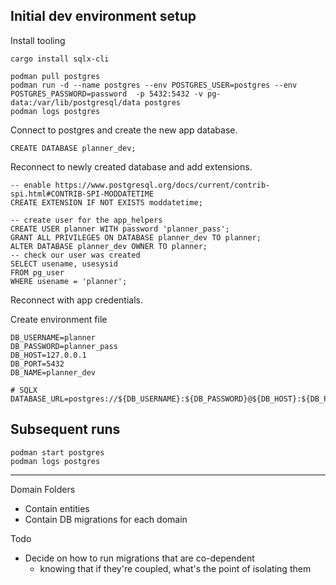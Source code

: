 ## Initial dev environment setup

Install tooling

```shell
cargo install sqlx-cli
```

```shell
podman pull postgres
podman run -d --name postgres --env POSTGRES_USER=postgres --env POSTGRES_PASSWORD=password  -p 5432:5432 -v pg-data:/var/lib/postgresql/data postgres
podman logs postgres
```

Connect to postgres and create the new app database.

```postgresql
CREATE DATABASE planner_dev;
```

Reconnect to newly created database and add extensions.

```postgresql
-- enable https://www.postgresql.org/docs/current/contrib-spi.html#CONTRIB-SPI-MODDATETIME
CREATE EXTENSION IF NOT EXISTS moddatetime;
```

```postgresql
-- create user for the app_helpers
CREATE USER planner WITH password 'planner_pass';
GRANT ALL PRIVILEGES ON DATABASE planner_dev TO planner;
ALTER DATABASE planner_dev OWNER TO planner;
-- check our user was created
SELECT usename, usesysid
FROM pg_user
WHERE usename = 'planner';
```

Reconnect with app credentials.

Create environment file

```text
DB_USERNAME=planner
DB_PASSWORD=planner_pass
DB_HOST=127.0.0.1
DB_PORT=5432
DB_NAME=planner_dev

# SQLX
DATABASE_URL=postgres://${DB_USERNAME}:${DB_PASSWORD}@${DB_HOST}:${DB_PORT}/${DB_NAME}
```

## Subsequent runs

```shell
podman start postgres
podman logs postgres
```

---

Domain Folders

- Contain entities
- Contain DB migrations for each domain

Todo

- Decide on how to run migrations that are co-dependent
    - knowing that if they're coupled, what's the point of isolating them